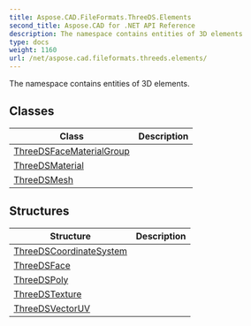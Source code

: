```yaml
---
title: Aspose.CAD.FileFormats.ThreeDS.Elements
second_title: Aspose.CAD for .NET API Reference
description: The namespace contains entities of 3D elements
type: docs
weight: 1160
url: /net/aspose.cad.fileformats.threeds.elements/
---
```

The namespace contains entities of 3D elements.

## Classes

| Class | Description |
| --- | --- |
| [ThreeDSFaceMaterialGroup](./threedsfacematerialgroup/) |  |
| [ThreeDSMaterial](./threedsmaterial/) |  |
| [ThreeDSMesh](./threedsmesh/) |  |
## Structures

| Structure | Description |
| --- | --- |
| [ThreeDSCoordinateSystem](./threedscoordinatesystem/) |  |
| [ThreeDSFace](./threedsface/) |  |
| [ThreeDSPoly](./threedspoly/) |  |
| [ThreeDSTexture](./threedstexture/) |  |
| [ThreeDSVectorUV](./threedsvectoruv/) |  |


